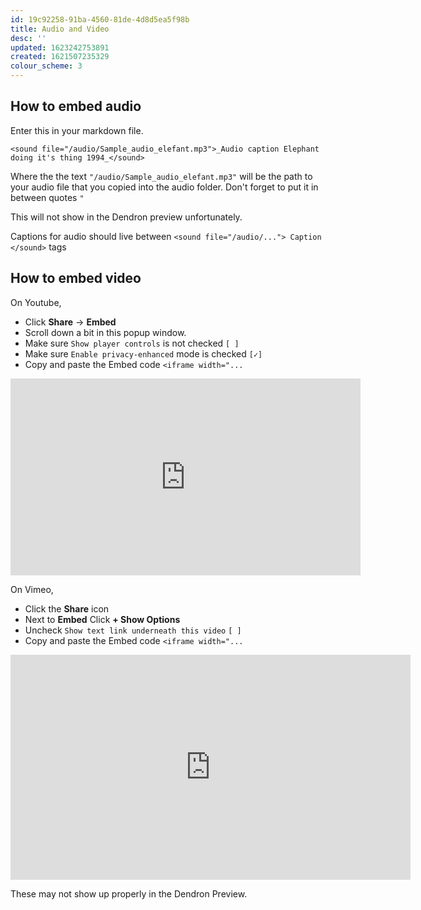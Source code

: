 ```yaml
---
id: 19c92258-91ba-4560-81de-4d8d5ea5f98b
title: Audio and Video
desc: ''
updated: 1623242753891
created: 1621507235329
colour_scheme: 3
---
```


## How to embed audio

Enter this in your markdown file.

`<sound file="/audio/Sample_audio_elefant.mp3">_Audio caption Elephant doing it's thing 1994_</sound>`

Where the the text `"/audio/Sample_audio_elefant.mp3"` will be the path to your audio file that you copied into the audio folder. Don't forget to put it in between quotes `"`

This will not show in the Dendron preview unfortunately.

Captions for audio should live between `<sound file="/audio/..."> Caption </sound>` tags

## How to embed video

On Youtube,
- Click **Share** -> **Embed**
- Scroll down a bit in this popup window.
- Make sure `Show player controls` is not checked `[ ]`
- Make sure `Enable privacy-enhanced` mode is checked `[✓]`
- Copy and paste the Embed code `<iframe width="...`

<iframe width="560" height="315" src="https://www.youtube-nocookie.com/embed/lMMPBNzp0Dg?controls=0" title="YouTube video player" frameborder="0" allow="accelerometer; autoplay; clipboard-write; encrypted-media; gyroscope; picture-in-picture" allowfullscreen></iframe>

On Vimeo,
- Click the **Share** icon 
- Next to **Embed** Click **+ Show Options**
- Uncheck `Show text link underneath this video` `[ ]`
- Copy and paste the Embed code `<iframe width="...`

<iframe src="https://player.vimeo.com/video/126851289" width="640" height="360" frameborder="0" allow="autoplay; fullscreen; picture-in-picture" allowfullscreen></iframe>

These may not show up properly in the Dendron Preview.
